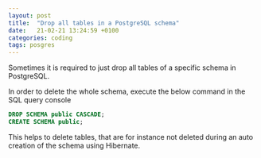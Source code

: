 ```yaml
---
layout: post
title:  "Drop all tables in a PostgreSQL schema"
date:   21-02-21 13:24:59 +0100
categories: coding
tags: posgres
---
```


Sometimes it is required to just drop all tables of a specific schema in PostgreSQL.

In order to delete the whole schema, execute the below command in the SQL query console

```sql
DROP SCHEMA public CASCADE;
CREATE SCHEMA public;
```

This helps to delete tables, that are for instance not deleted during an auto creation of the schema using Hibernate.






